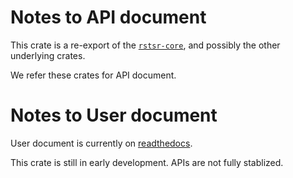 # Notes to API document

This crate is a re-export of the [`rstsr-core`](https://docs.rs/rstsr-core), and possibly the other underlying crates.

We refer these crates for API document.

# Notes to User document

User document is currently on [readthedocs](https://rstsr-book.readthedocs.io/).

This crate is still in early development. APIs are not fully stablized.
